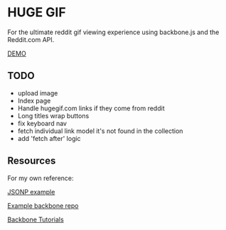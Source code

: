 # HUGE GIF

For the ultimate reddit gif viewing experience using backbone.js and the Reddit.com API.

[DEMO](http://patmood.github.io/hugegif)

## TODO
- upload image
- Index page
- Handle hugegif.com links if they come from reddit
- Long titles wrap buttons
- fix keyboard nav
- fetch individual link model it's not found in the collection
- add 'fetch after' logic

## Resources
For my own reference:

[JSONP example](http://stackoverflow.com/questions/8430113/backbone-collection-jsonp-ajax-results-not-generating-model-correctly)

[Example backbone repo](https://github.com/thomasdavis/backbonetutorials/blob/gh-pages/videos/beginner/index.html)

[Backbone Tutorials](http://backbonetutorials.com/)
